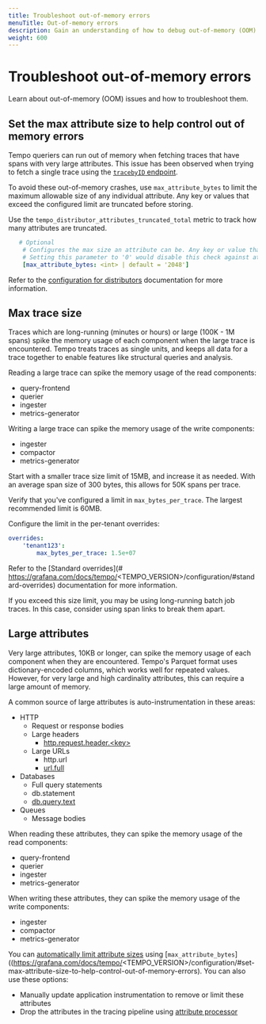 ```yaml
---
title: Troubleshoot out-of-memory errors
menuTitle: Out-of-memory errors
description: Gain an understanding of how to debug out-of-memory (OOM) errors.
weight: 600
---
```


# Troubleshoot out-of-memory errors

Learn about out-of-memory (OOM) issues and how to troubleshoot them.

## Set the max attribute size to help control out of memory errors

Tempo queriers can run out of memory when fetching traces that have spans with very large attributes.
This issue has been observed when trying to fetch a single trace using the [`tracebyID` endpoint](https://grafana.com/docs/tempo/latest/api_docs/#query).

To avoid these out-of-memory crashes, use `max_attribute_bytes` to limit the maximum allowable size of any individual attribute.
Any key or values that exceed the configured limit are truncated before storing.

Use the `tempo_distributor_attributes_truncated_total` metric to track how many attributes are truncated.

```yaml
   # Optional
    # Configures the max size an attribute can be. Any key or value that exceeds this limit will be truncated before storing
    # Setting this parameter to '0' would disable this check against attribute size
    [max_attribute_bytes: <int> | default = '2048']
```

Refer to the [configuration for distributors](https://grafana.com/docs/tempo/<TEMPO_VERSION>/configuration/#set-max-attribute-size-to-help-control-out-of-memory-errors) documentation for more information.

## Max trace size

Traces which are long-running (minutes or hours) or large (100K - 1M spans) spike the memory usage of each component when the large trace is encountered.
Tempo treats traces as single units, and keeps all data for a trace together to enable features like structural queries and analysis.

Reading a large trace can spike the memory usage of the read components:

* query-frontend
* querier
* ingester
* metrics-generator

Writing a large trace can spike the memory usage of the write components:

* ingester
* compactor
* metrics-generator

Start with a smaller trace size limit of 15MB, and increase it as needed.
With an average span size of 300 bytes, this allows for 50K spans per trace.

Verify that you've configured a limit in `max_bytes_per_trace`.
The largest recommended limit is 60MB.

Configure the limit in the per-tenant overrides:

```yaml
overrides:
    'tenant123':
        max_bytes_per_trace: 1.5e+07
```

Refer to the [Standard overrides](# https://grafana.com/docs/tempo/<TEMPO_VERSION>/configuration/#standard-overrides) documentation for more information.

If you exceed this size limit, you may be using long-running batch job traces. In this case, consider using span links to break them apart.

## Large attributes

Very large attributes, 10KB or longer, can spike the memory usage of each component when they are encountered.
Tempo's Parquet format uses dictionary-encoded columns, which works well for repeated values.
However, for very large and high cardinality attributes, this can require a large amount of memory.

A common source of large attributes is auto-instrumentation in these areas:

* HTTP
    * Request or response bodies
    * Large headers
        * [http.request.header.&lt;key>](https://opentelemetry.io/docs/specs/semconv/attributes-registry/http/)
    * Large URLs
        * http.url
        * [url.full](https://opentelemetry.io/docs/specs/semconv/attributes-registry/url/)
* Databases
    * Full query statements
    * db.statement
    * [db.query.text](https://opentelemetry.io/docs/specs/semconv/attributes-registry/db/)
* Queues
    * Message bodies

When reading these attributes, they can spike the memory usage of the read components:

* query-frontend
* querier
* ingester
* metrics-generator

When writing these attributes, they can spike the memory usage of the write components:
* ingester
* compactor
* metrics-generator

You can [automatically limit attribute sizes](https://github.com/grafana/tempo/pull/4335) using [`max_attribute_bytes`]((https://grafana.com/docs/tempo/<TEMPO_VERSION>/configuration/#set-max-attribute-size-to-help-control-out-of-memory-errors).
You can also use these options:

* Manually update application instrumentation to remove or limit these attributes
* Drop the attributes in the tracing pipeline using [attribute processor](https://github.com/open-telemetry/opentelemetry-collector-contrib/tree/main/processor/attributesprocessor)
